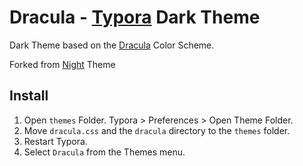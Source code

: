 # Dracula - [Typora](https://typora.io/) Dark Theme

Dark Theme based on the [Dracula](https://github.com/dracula/dracula-theme) Color Scheme.

Forked from [Night](https://theme.typora.io/theme/Night/) Theme

## Install

1. Open `themes` Folder. Typora > Preferences > Open Theme Folder.
2. Move `dracula.css` and the `dracula` directory to the `themes` folder.
3. Restart Typora.
4. Select `Dracula` from the Themes menu.
